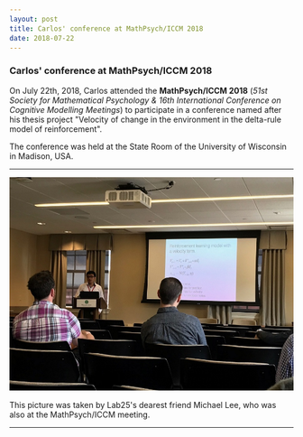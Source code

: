 ```yaml
---
layout: post
title: Carlos' conference at MathPsych/ICCM 2018
date: 2018-07-22
---
```


### Carlos' conference at MathPsych/ICCM 2018

On July 22th, 2018, Carlos attended the <b>MathPsych/ICCM 2018</b> (<i>51st Society for Mathematical Psychology & 16th International Conference on Cognitive Modelling Meetings</i>) to participate in a conference named after his thesis project "Velocity of change in the environment in the delta-rule model of reinforcement".

The conference was held at the State Room of the University of Wisconsin in Madison, USA.

____  

![Alt text](/LabPictures/Carlos_Conf.jpeg)

This picture was taken by Lab25's dearest friend Michael Lee, who was also at the MathPsych/ICCM meeting.

____  
